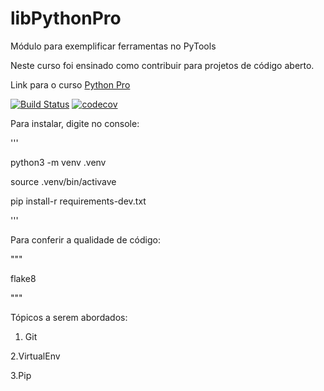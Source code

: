 # libPythonPro
Módulo para exemplificar ferramentas no PyTools

Neste curso foi ensinado como contribuir para projetos de código aberto.

Link para o curso [Python Pro](https://www.python.pro.br/)

[![Build Status](https://travis-ci.com/Rafael-Fonseca/libPythonPro.svg?branch=main)](https://travis-ci.com/Rafael-Fonseca/libPythonPro)
[![codecov](https://codecov.io/gh/Rafael-Fonseca/libPythonPro/branch/main/graph/badge.svg?token=14MCK5SAW3)](https://codecov.io/gh/Rafael-Fonseca/libPythonPro)

Para instalar, digite no console:

'''

python3 -m venv .venv

source .venv/bin/activave

pip install-r requirements-dev.txt

'''

Para conferir a qualidade de código:

"""

flake8

"""

Tópicos a serem abordados:

1. Git

2.VirtualEnv

3.Pip